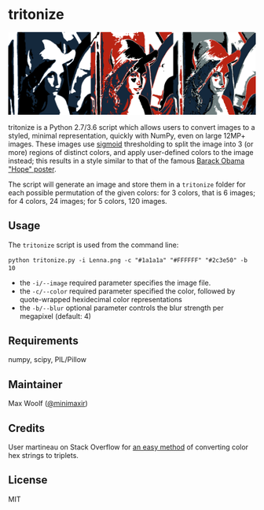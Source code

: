# tritonize
![](tritonize_collage.png)

tritonize is a Python 2.7/3.6 script which allows users to convert images to a styled, minimal representation, quickly with NumPy, even on large 12MP+ images. These images use [sigmoid](https://en.wikipedia.org/wiki/Sigmoid_function) thresholding to split the image into 3 (or more) regions of distinct colors, and apply user-defined colors to the image instead; this results in a style similar to that of the famous [Barack Obama "Hope" poster](https://en.wikipedia.org/wiki/Barack_Obama_%22Hope%22_poster).

The script will generate an image and store them in a `tritonize` folder for each possible permutation of the given colors: for 3 colors, that is 6 images; for 4 colors, 24 images; for 5 colors, 120 images.

## Usage

The `tritonize` script is used from the command line:

```shell
python tritonize.py -i Lenna.png -c "#1a1a1a" "#FFFFFF" "#2c3e50" -b 10
```

* the `-i/--image` required parameter specifies the image file.
* the `-c/--color` required parameter specified the color, followed by quote-wrapped hexidecimal color representations
* the `-b/--blur` optional parameter controls the blur strength per megapixel (default: 4)

## Requirements
numpy, scipy, PIL/Pillow

## Maintainer
Max Woolf ([@minimaxir](http://minimaxir.com))

## Credits
User martineau on Stack Overflow for [an easy method](http://stackoverflow.com/a/4296727) of converting color hex strings to triplets.

## License
MIT